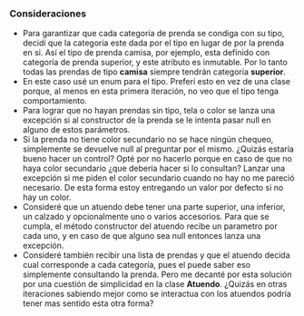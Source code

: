 ### Consideraciones
* Para garantizar que cada categoría de prenda se condiga con su tipo, decidí que la categoria este dada por el tipo en lugar de por la prenda en si. Así el tipo de prenda camisa, por ejemplo, esta definido con categoría de prenda superior, y este atributo es inmutable. Por lo tanto todas las prendas de tipo **camisa** siempre tendrán categoría **superior**.
* En este caso usé un enum para el tipo. Preferí esto en vez de una clase porque, al menos en esta primera iteración, no veo que el tipo tenga comportamiento.
* Para lograr que no hayan prendas sin tipo, tela o color se lanza una excepción si al constructor de la prenda se le intenta pasar null en alguno de estos parámetros.
* Si la prenda no tiene color secundario no se hace ningún chequeo, simplemente se devuelve null al preguntar por el mismo. ¿Quizás estaría bueno hacer un control? Opté por no hacerlo porque en caso de que no haya color secundario ¿que debería hacer si lo consultan? Lanzar una excepción si me piden el color secundario cuando no hay no me pareció necesario. De esta forma estoy entregando un valor por defecto si no hay un color.
* Consideré que un atuendo debe tener una parte superior, una inferior, un calzado y opcionalmente uno o varios accesorios. Para que se cumpla, el método constructor del atuendo recibe un parametro por cada uno, y en caso de que alguno sea null entonces lanza una excepción.
* Consideré también recibir una lista de prendas y que el atuendo decida cual corresponde a cada categoría, pues el puede saber eso simplemente consultando la prenda. Pero me decanté por esta solución por una cuestión de simplicidad en la clase **Atuendo**. ¿Quizás en otras iteraciones sabiendo mejor como se interactua con los atuendos podría tener mas sentido esta otra forma?
